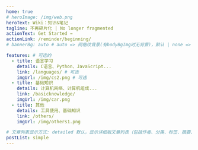 ```yaml
---
home: true
# heroImage: /img/web.png
heroText: Wiki：知识&笔记
tagline: 不再碎片化 | No longer fragmented
actionText: Get Started →
actionLink: /reminder/beginning/
# bannerBg: auto # auto => 网格纹背景(有bodyBgImg时无背景)，默认 | none => 无 | '大图地址' | background: 自定义背景样式       提示：如发现文本颜色不适应你的背景时可以到palette.styl修改$bannerTextColor变量

features: # 可选的
  - title: 语言学习
    details: C语言、Python、JavaScript...
    link: /languages/ # 可选
    imgUrl: /img/cs2.png # 可选
  - title: 基础知识
    details: 计算机网络、计算机组成...
    link: /basicknowledge/
    imgUrl: /img/car.png
  - title: 其他
    details: 工具使用、基础知识
    link: /others/
    imgUrl: /img/others1.png

# 文章列表显示方式: detailed 默认，显示详细版文章列表（包括作者、分类、标签、摘要、分页等）| simple => 显示简约版文章列表（仅标题和日期）| none 不显示文章列表
postList: simple
---
```

